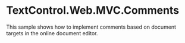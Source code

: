 # TextControl.Web.MVC.Comments
This sample shows how to implement comments based on document targets in the online document editor.
